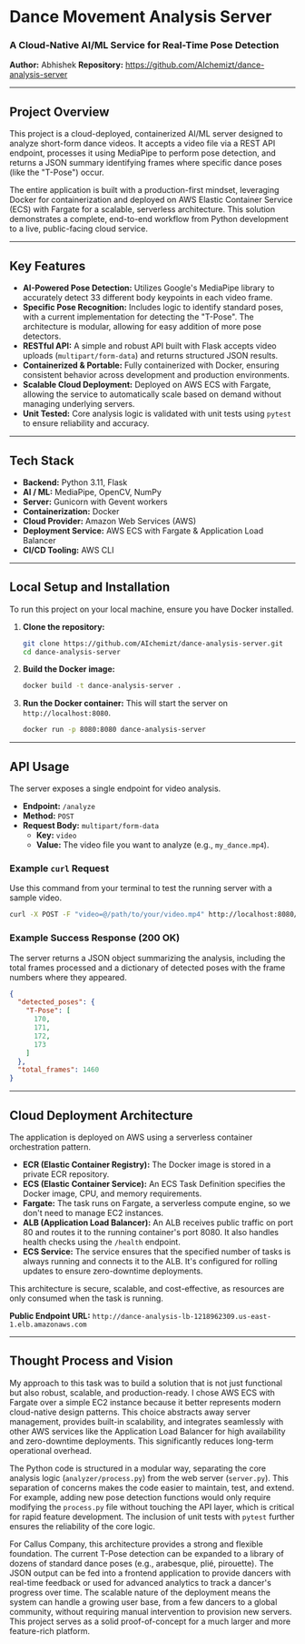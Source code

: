 # Dance Movement Analysis Server

### A Cloud-Native AI/ML Service for Real-Time Pose Detection

**Author:** Abhishek
**Repository:** https://github.com/AIchemizt/dance-analysis-server

---

## Project Overview

This project is a cloud-deployed, containerized AI/ML server designed to analyze short-form dance videos. It accepts a video file via a REST API endpoint, processes it using MediaPipe to perform pose detection, and returns a JSON summary identifying frames where specific dance poses (like the "T-Pose") occur.

The entire application is built with a production-first mindset, leveraging Docker for containerization and deployed on AWS Elastic Container Service (ECS) with Fargate for a scalable, serverless architecture. This solution demonstrates a complete, end-to-end workflow from Python development to a live, public-facing cloud service.

---

## Key Features

* **AI-Powered Pose Detection:** Utilizes Google's MediaPipe library to accurately detect 33 different body keypoints in each video frame.
* **Specific Pose Recognition:** Includes logic to identify standard poses, with a current implementation for detecting the "T-Pose". The architecture is modular, allowing for easy addition of more pose detectors.
* **RESTful API:** A simple and robust API built with Flask accepts video uploads (`multipart/form-data`) and returns structured JSON results.
* **Containerized & Portable:** Fully containerized with Docker, ensuring consistent behavior across development and production environments.
* **Scalable Cloud Deployment:** Deployed on AWS ECS with Fargate, allowing the service to automatically scale based on demand without managing underlying servers.
* **Unit Tested:** Core analysis logic is validated with unit tests using `pytest` to ensure reliability and accuracy.

---

## Tech Stack

* **Backend:** Python 3.11, Flask
* **AI / ML:** MediaPipe, OpenCV, NumPy
* **Server:** Gunicorn with Gevent workers
* **Containerization:** Docker
* **Cloud Provider:** Amazon Web Services (AWS)
* **Deployment Service:** AWS ECS with Fargate & Application Load Balancer
* **CI/CD Tooling:** AWS CLI

---

## Local Setup and Installation

To run this project on your local machine, ensure you have Docker installed.

1.  **Clone the repository:**
    ```sh
    git clone https://github.com/AIchemizt/dance-analysis-server.git
    cd dance-analysis-server
    ```

2.  **Build the Docker image:**
    ```sh
    docker build -t dance-analysis-server .
    ```

3.  **Run the Docker container:**
    This will start the server on `http://localhost:8080`.
    ```sh
    docker run -p 8080:8080 dance-analysis-server
    ```

---

## API Usage

The server exposes a single endpoint for video analysis.

* **Endpoint:** `/analyze`
* **Method:** `POST`
* **Request Body:** `multipart/form-data`
    * **Key:** `video`
    * **Value:** The video file you want to analyze (e.g., `my_dance.mp4`).

### Example `curl` Request

Use this command from your terminal to test the running server with a sample video.

```sh
curl -X POST -F "video=@/path/to/your/video.mp4" http://localhost:8080/analyze
````

### Example Success Response (200 OK)

The server returns a JSON object summarizing the analysis, including the total frames processed and a dictionary of detected poses with the frame numbers where they appeared.

```json
{
  "detected_poses": {
    "T-Pose": [
      170,
      171,
      172,
      173
    ]
  },
  "total_frames": 1460
}
```

-----

## Cloud Deployment Architecture

The application is deployed on AWS using a serverless container orchestration pattern.

  * **ECR (Elastic Container Registry):** The Docker image is stored in a private ECR repository.
  * **ECS (Elastic Container Service):** An ECS Task Definition specifies the Docker image, CPU, and memory requirements.
  * **Fargate:** The task runs on Fargate, a serverless compute engine, so we don't need to manage EC2 instances.
  * **ALB (Application Load Balancer):** An ALB receives public traffic on port 80 and routes it to the running container's port 8080. It also handles health checks using the `/health` endpoint.
  * **ECS Service:** The service ensures that the specified number of tasks is always running and connects it to the ALB. It's configured for rolling updates to ensure zero-downtime deployments.

This architecture is secure, scalable, and cost-effective, as resources are only consumed when the task is running.

**Public Endpoint URL:** `http://dance-analysis-lb-1218962309.us-east-1.elb.amazonaws.com`

-----

## Thought Process and Vision

My approach to this task was to build a solution that is not just functional but also robust, scalable, and production-ready. I chose AWS ECS with Fargate over a simple EC2 instance because it better represents modern cloud-native design patterns. This choice abstracts away server management, provides built-in scalability, and integrates seamlessly with other AWS services like the Application Load Balancer for high availability and zero-downtime deployments. This significantly reduces long-term operational overhead.

The Python code is structured in a modular way, separating the core analysis logic (`analyzer/process.py`) from the web server (`server.py`). This separation of concerns makes the code easier to maintain, test, and extend. For example, adding new pose detection functions would only require modifying the `process.py` file without touching the API layer, which is critical for rapid feature development. The inclusion of unit tests with `pytest` further ensures the reliability of the core logic.

For Callus Company, this architecture provides a strong and flexible foundation. The current T-Pose detection can be expanded to a library of dozens of standard dance poses (e.g., arabesque, plié, pirouette). The JSON output can be fed into a frontend application to provide dancers with real-time feedback or used for advanced analytics to track a dancer's progress over time. The scalable nature of the deployment means the system can handle a growing user base, from a few dancers to a global community, without requiring manual intervention to provision new servers. This project serves as a solid proof-of-concept for a much larger and more feature-rich platform.